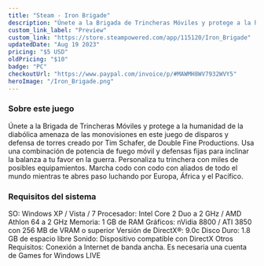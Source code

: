 ```yaml
---
title: "Steam - Iron Brigade"
description: "Únete a la Brigada de Trincheras Móviles y protege a la humanidad de la diabólica amenaza de las monovisiones en este juego de disparos y defensa de torres creado por Tim Schafer, de Double Fine Productions."
custom_link_label: "Preview"
custom_link: "https://store.steampowered.com/app/115120/Iron_Brigade"
updatedDate: "Aug 19 2023"
pricing: "$5 USD"
oldPricing: "$10"
badge: "PC"
checkoutUrl: "https://www.paypal.com/invoice/p/#MAWMH8WV7932WVY5"
heroImage: "/Iron_Brigade.png"
---
```


### Sobre este juego

Únete a la Brigada de Trincheras Móviles y protege a la humanidad de la diabólica amenaza de las monovisiones en este juego de disparos y defensa de torres creado por Tim Schafer, de Double Fine Productions. Usa una combinación de potencia de fuego móvil y defensas fijas para inclinar la balanza a tu favor en la guerra. Personaliza tu trinchera con miles de posibles equipamientos. Marcha codo con codo con aliados de todo el mundo mientras te abres paso luchando por Europa, África y el Pacífico.

### Requisitos del sistema

SO: Windows XP / Vista / 7 Procesador: Intel Core 2 Duo a 2 GHz / AMD Athlon 64 a 2 GHz Memoria: 1 GB de RAM Gráficos: nVidia 8800 / ATI 3850 con 256 MB de VRAM o superior Versión de DirectX®: 9.0c Disco Duro: 1.8 GB de espacio libre Sonido: Dispositivo compatible con DirectX Otros Requisitos: Conexión a Internet de banda ancha. Es necesaria una cuenta de Games for Windows LIVE